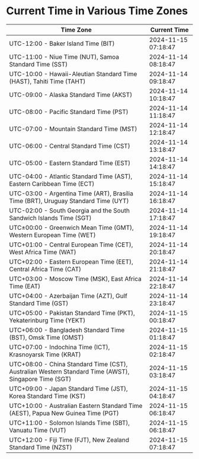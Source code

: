 # Current Time in Various Time Zones

| Time Zone | Current Time |
|-----------|--------------|
| UTC-12:00 - Baker Island Time (BIT) | 2024-11-15 07:18:47 |
| UTC-11:00 - Niue Time (NUT), Samoa Standard Time (SST) | 2024-11-14 08:18:47 |
| UTC-10:00 - Hawaii-Aleutian Standard Time (HAST), Tahiti Time (TAHT) | 2024-11-14 09:18:47 |
| UTC-09:00 - Alaska Standard Time (AKST) | 2024-11-14 10:18:47 |
| UTC-08:00 - Pacific Standard Time (PST) | 2024-11-14 11:18:47 |
| UTC-07:00 - Mountain Standard Time (MST) | 2024-11-14 12:18:47 |
| UTC-06:00 - Central Standard Time (CST) | 2024-11-14 13:18:47 |
| UTC-05:00 - Eastern Standard Time (EST) | 2024-11-14 14:18:47 |
| UTC-04:00 - Atlantic Standard Time (AST), Eastern Caribbean Time (ECT) | 2024-11-14 15:18:47 |
| UTC-03:00 - Argentina Time (ART), Brasília Time (BRT), Uruguay Standard Time (UYT) | 2024-11-14 16:18:47 |
| UTC-02:00 - South Georgia and the South Sandwich Islands Time (SGT) | 2024-11-14 17:18:47 |
| UTC±00:00 - Greenwich Mean Time (GMT), Western European Time (WET) | 2024-11-14 19:18:47 |
| UTC+01:00 - Central European Time (CET), West Africa Time (WAT) | 2024-11-14 20:18:47 |
| UTC+02:00 - Eastern European Time (EET), Central Africa Time (CAT) | 2024-11-14 21:18:47 |
| UTC+03:00 - Moscow Time (MSK), East Africa Time (EAT) | 2024-11-14 22:18:47 |
| UTC+04:00 - Azerbaijan Time (AZT), Gulf Standard Time (GST) | 2024-11-14 23:18:47 |
| UTC+05:00 - Pakistan Standard Time (PKT), Yekaterinburg Time (YEKT) | 2024-11-15 00:18:47 |
| UTC+06:00 - Bangladesh Standard Time (BST), Omsk Time (OMST) | 2024-11-15 01:18:47 |
| UTC+07:00 - Indochina Time (ICT), Krasnoyarsk Time (KRAT) | 2024-11-15 02:18:47 |
| UTC+08:00 - China Standard Time (CST), Australian Western Standard Time (AWST), Singapore Time (SGT) | 2024-11-15 03:18:47 |
| UTC+09:00 - Japan Standard Time (JST), Korea Standard Time (KST) | 2024-11-15 04:18:47 |
| UTC+10:00 - Australian Eastern Standard Time (AEST), Papua New Guinea Time (PGT) | 2024-11-15 06:18:47 |
| UTC+11:00 - Solomon Islands Time (SBT), Vanuatu Time (VUT) | 2024-11-15 06:18:47 |
| UTC+12:00 - Fiji Time (FJT), New Zealand Standard Time (NZST) | 2024-11-15 07:18:47 |
